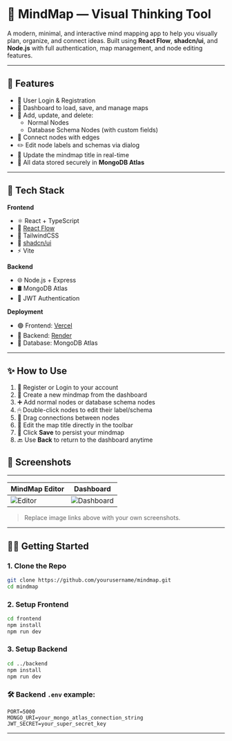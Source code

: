 # 🧠 MindMap — Visual Thinking Tool

A modern, minimal, and interactive mind mapping app to help you visually plan, organize, and connect ideas. Built using **React Flow**, **shadcn/ui**, and **Node.js** with full authentication, map management, and node editing features.

---

## 🚀 Features

- 🔐 User Login & Registration
- 📄 Dashboard to load, save, and manage maps
- 🧠 Add, update, and delete:
  - Normal Nodes
  - Database Schema Nodes (with custom fields)
- 🔗 Connect nodes with edges
- ✏️ Edit node labels and schemas via dialog
- 📝 Update the mindmap title in real-time
- 💾 All data stored securely in **MongoDB Atlas**

---

## 🧰 Tech Stack

**Frontend**  
- ⚛️ React + TypeScript  
- 🧩 [React Flow](https://reactflow.dev/)  
- 💨 TailwindCSS  
- 🎨 [shadcn/ui](https://ui.shadcn.com)  
- ⚡ Vite  

**Backend**  
- 🌐 Node.js + Express  
- 🛢 MongoDB Atlas  
- 🔐 JWT Authentication  

**Deployment**  
- 🟢 Frontend: [Vercel](https://vercel.com/)  
- 🔵 Backend: [Render](https://render.com/)  
- 🍃 Database: MongoDB Atlas  

---

## ✨ How to Use

1. 📝 Register or Login to your account
2. 🧠 Create a new mindmap from the dashboard
3. ➕ Add normal nodes or database schema nodes
4. 🖱 Double-click nodes to edit their label/schema
5. 🔗 Drag connections between nodes
6. 📝 Edit the map title directly in the toolbar
7. 💾 Click **Save** to persist your mindmap
8. 🔙 Use **Back** to return to the dashboard anytime
## 📸 Screenshots

---

| MindMap Editor | Dashboard |
|----------------|-----------|
| ![Editor](https://your-editor-screenshot.png) | ![Dashboard](https://your-dashboard-screenshot.png) |

> Replace image links above with your own screenshots.

---

## 🧑‍💻 Getting Started

### 1. Clone the Repo

```bash
git clone https://github.com/yourusername/mindmap.git
cd mindmap
````

### 2. Setup Frontend

```bash
cd frontend
npm install
npm run dev
```

### 3. Setup Backend

```bash
cd ../backend
npm install
npm run dev
```

### 🛠 Backend `.env` example:

```env
PORT=5000
MONGO_URI=your_mongo_atlas_connection_string
JWT_SECRET=your_super_secret_key
```

---

<!-- 
## 📌 TODO (Coming Soon)

* 🖼 Export to PNG/PDF
* 🕒 Map version history
* 🧑‍🤝‍🧑 Real-time collaboration
* 🎨 Custom color themes
--> 
